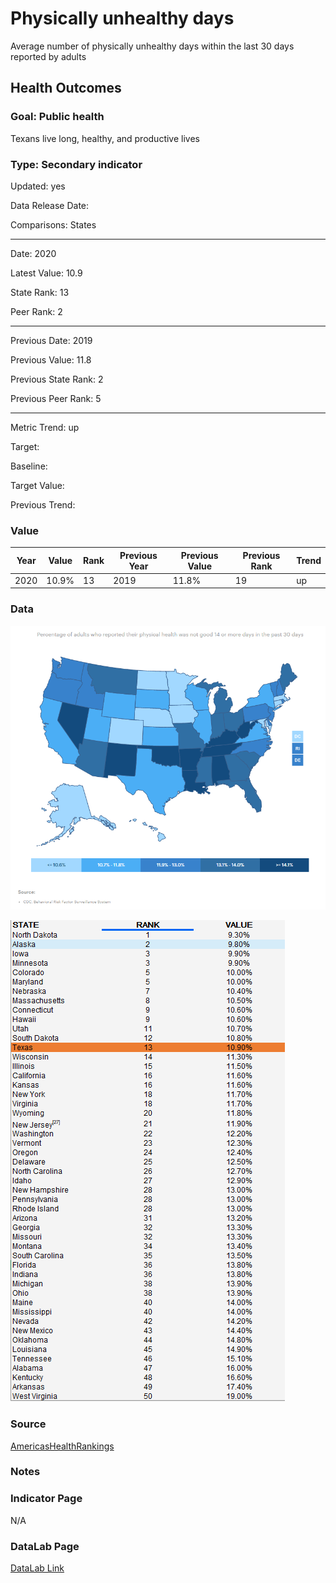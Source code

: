 # Physically unhealthy days

Average number of physically unhealthy days within the last 30 days reported by adults

## Health Outcomes

### Goal: Public health

Texans live long, healthy, and productive lives

### Type: Secondary indicator

Updated: yes

Data Release Date: 


Comparisons: States


----

Date: 2020

Latest Value: 10.9

State Rank: 13

Peer Rank: 2


----

Previous Date:  2019

Previous Value: 11.8

Previous State Rank:   2

Previous Peer Rank: 5


----
Metric Trend: up

Target: 

Baseline: 

Target Value: 

Previous Trend: 



### Value

| Year      |  Value      | Rank        | Previous Year | Previous Value | Previous Rank | Trend | 
| ----------- | ----------- | ----------- | ----------- | ----------- | ----------- | -----------|
|   2020       | 10.9%       |  13         |      2019   |   11.8%      |      19    |    up       | 

### Data

![map](./images/map_physicaldays.PNG)

![data](./images/data_physicaldays.PNG)


### Source

[AmericasHealthRankings](https://www.americashealthrankings.org/explore/annual/measure/Physical_distress/state/TX)


### Notes


### Indicator Page

N/A


### DataLab Page


[DataLab Link](https://datalab.texas2036.org/bwhqgjc/behavioral-risk-factor-surveillance-system-brfss-prevalence-data?accesskey=bfuxtce)
